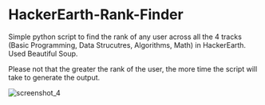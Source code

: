 # HackerEarth-Rank-Finder
Simple python script to find the rank of any user across all the 4 tracks (Basic Programming, Data Strucutres, Algorithms, Math) in HackerEarth. Used Beautiful Soup.

Please not that the greater the rank of the user, the more time the script will take to generate the output.


![screenshot_4](https://user-images.githubusercontent.com/29803330/32339240-2c139a28-c01d-11e7-899a-9ab92d329c35.jpg)
